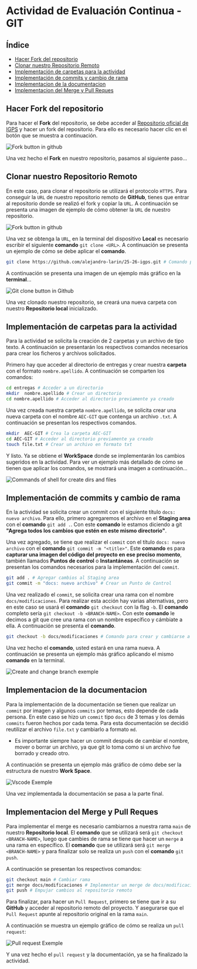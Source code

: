 # Actividad de Evaluación Continua - GIT

## Índice

- [Hacer Fork del repositorio](#hacer-fork-del-repositorio)
- [Clonar nuestro Repositorio Remoto](#clonar-nuestro-repositorio-remoto)
- [Implementación de carpetas para la actividad](#implementación-de-carpetas-para-la-actividad)
- [Implementación de commits y cambio de rama](#implementación-de-commits-y-cambio-de-rama)
- [Implementacion de la documentacion](#implementacion-de-la-documentacion)
- [Implementacion del Merge y Pull Reques](#implementacion-del-merge-y-pull-reques)

## Hacer Fork del repositorio
Para hacer el **Fork** del repositorio, se debe acceder al [Repositorio oficial de IGPS](https://github.com/miguelancabezon/25-26-igps) y hacer un fork del repositorio. Para ello es necesario hacer clic en el botón que se muestra a continuación.

![Fork button in github](./img/fork-in-github.jpg)

Una vez hecho el **Fork** en nuestro repositorio, pasamos al siguiente paso...

## Clonar nuestro Repositorio Remoto
En este caso, para clonar el repositorio se utilizará el protocolo `HTTPS`. Para conseguir la `URL` de nuestro repositorio remoto de **GitHub**, tienes que entrar al repositorio donde se realizó el fork y copiar la `URL`. A continuación se presenta una imagen de ejemplo de cómo obtener la `URL` de nuestro repositorio.

![Fork button in github](./img/url-btn.jpg)

Una vez se obtenga la `URL`, en la terminal del dispositivo **Local** es necesario escribir el siguiente **comando** `git clone <URL>`. A continuación se presenta un ejemplo de cómo se debe aplicar el **comando**.

```bash
git clone https://github.com/alejandro-larin/25-26-igps.git # Comando para clonar el repositorio remoto.
```
A continuación se presenta una imagen de un ejemplo más gráfico en la **terminal**...

![Git clone button in Github](./img/git-clone.jpg)

Una vez clonado nuestro repositorio, se creará una nueva carpeta con nuestro **Repositorio local** inicializado.

## Implementación de carpetas para la actividad
Para la actividad se solicita la creación de 2 carpetas y un archivo de tipo texto. A continuación se presentarán los respectivos comandos necesarios para crear los ficheros y archivos solicitados.

Primero hay que acceder al directorio de entregas y crear nuestra **carpeta** con el formato `nombre.apellido`. A continuación se comparten los comandos:

```bash
cd entregas # Acceder a un directorio
mkdir  nombre.apellido # Crear un directorio
cd nombre.apellido # Acceder al directorio previamente ya creado
```

Una vez creada nuestra carpeta `nombre.apellido`, se solicita crear una nueva carpeta con el nombre `AEC-GIT` que contenga un archivo `.txt`. A continuación se presentan los respectivos comandos.

```bash
mkdir  AEC-GIT # Crea la carpeta AEC-GIT
cd AEC-GIT # Acceder al directorio previamente ya creado
touch file.txt # Crear un archivo en formato txt
```
Y listo. Ya se obtiene el **WorkSpace** donde se implementarán los cambios sugeridos en la actividad. Para ver un ejemplo más detallado de cómo se tienen que aplicar los comandos, se mostrará una imagen a continuación...

![Commands of shell for create dirs and files](./img/commands-shell.jpg)

## Implementación de commits y cambio de rama
En la actividad se solicita crear un commit con el siguiente título `docs: nuevo archivo`. Para ello, primero agregaremos el archivo en el **Staging area** con el **comando** `git add .`. Con este **comando** le estamos diciendo a git **"Agrega todos los cambios que estén en este mismo directorio"**.

Una vez agregado, se tiene que realizar el `commit` con el título `docs: nuevo archivo` con el **comando** `git commit -m "<title>"`. Este **comando** es para **capturar una imagen del código del proyecto en ese preciso momento**, también llamados **Puntos de control** o **Instantáneas**. A continuación se presentan los comandos necesarios para la implementación del `commit`.

```bash
git add . # Agregar cambios al Staging area
git commit -m "docs: nuevo archivo" # Crear un Punto de Control
```

Una vez realizado el `commit`, se solicita crear una rama con el nombre `docs/modificaciones`. Para realizar esta acción hay varias alternativas, pero en este caso se usará el **comando** `git checkout` con la flag `-b`. El **comando** completo sería `git checkout -b <BRANCH-NAME>`. Con este **comando** le decimos a git que cree una rama con un nombre específico y cámbiate a ella. A continuación se presenta el **comando**.

```bash
git checkout -b docs/modificaciones # Comando para crear y cambiarse a la rama docs/modificaciones
```

Una vez hecho el **comando**, usted estará en una rama nueva. A continuación se presenta un ejemplo más gráfico aplicando el mismo **comando** en la terminal.

![Create and change branch exemple](./img/git-checkout.jpg)
 
## Implementacion de la documentacion
Para la implementación de la documentación se tienen que realizar un `commit` por imagen y algunos `commits` por temas, esto depende de cada persona. En este caso se hizo un `commit` tipo `docs` de 3 temas y los demás `commits` fueron hechos por cada tema. Para esta documentación se decidió reutilizar el archivo `file.txt` y cambiarlo a formato `md`.

- Es importante siempre hacer un commit después de cambiar el nombre, mover o borrar un archivo, ya que git lo toma como si un archivo fue borrado y creado otro.

A continuación se presenta un ejemplo más gráfico de cómo debe ser la estructura de nuestro **Work Space**.

![Vscode Exemple](./img/vscode-exemple.jpg)
 
Una vez implementada la documentación se pasa a la parte final.

## Implementacion del Merge y Pull Reques
Para implementar el merge es necesario cambiarnos a nuestra rama `main` de nuestro **Repositorio local**. El **comando** que se utilizará será `git checkout <BRANCH-NAME>`, luego que cambies de rama se tiene que hacer un `merge` a una rama en específico. El **comando** que se utilizará será `git merge <BRANCH-NAME>` y para finalizar solo se realiza un `push` con el **comando** `git push`.

A continuación se presentan los respectivos comandos:

```bash
git checkout main # Cambiar rama
git merge docs/modificaciones # Implementar un merge de docs/modificaciones a main
git push # Empujar cambios al repositorio remoto
```

Para finalizar, para hacer un `Pull Request`, primero se tiene que ir a su **GitHub** y acceder al repositorio remoto del proyecto. Y asegurarse que el `Pull Request` apunte al repositorio original en la rama `main`.

A continuación se muestra un ejemplo gráfico de cómo se realiza un `pull request`:

![Pull request Exemple](./img/pull-request.jpg)


Y una vez hecho el `pull request` y la documentación, ya se ha finalizado la actividad.
